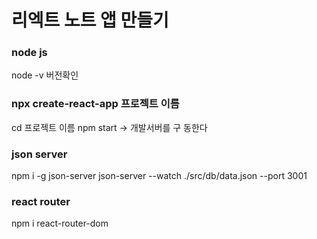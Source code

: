 # 리엑트 노트 앱 만들기

### node js

node -v 버전확인

### npx create-react-app 프로젝트 이름

cd 프로젝트 이름
npm start -> 개발서버를 구 동한다

### json server

npm i -g json-server
json-server --watch ./src/db/data.json --port 3001

### react router

npm i react-router-dom
